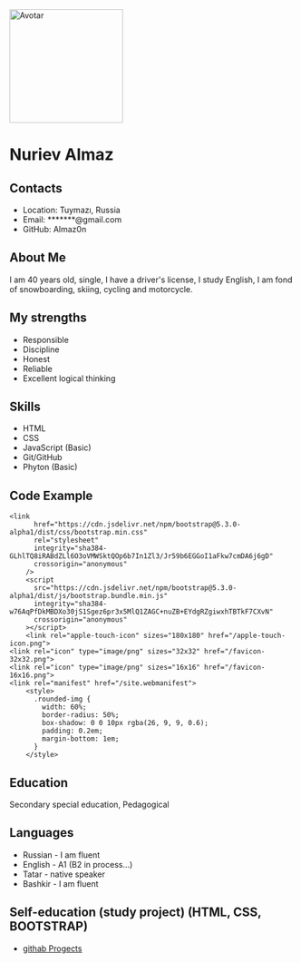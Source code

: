 
<img src="(https://github.com/Almaz0n/rsschool-cv/blob/rsschool-cv-html/cat.jpg)" alt="Avotar"  width="200" width="200">

# Nuriev Almaz

## Contacts
* Location: Tuymazı, Russia
* Email: *******@gmail.com
* GitHub: Almaz0n

## About Me
I am 40 years old, single, I have a driver's license, I study English, I am fond of snowboarding, skiing, cycling and motorcycle.
 
## My strengths
* Responsible
* Discipline
* Honest
* Reliable
* Excellent logical thinking

## Skills
* HTML
* CSS
* JavaScript (Basic)
* Git/GitHub
* Phyton (Basic)

## Code Example
```
<link
      href="https://cdn.jsdelivr.net/npm/bootstrap@5.3.0-alpha1/dist/css/bootstrap.min.css"
      rel="stylesheet"
      integrity="sha384-GLhlTQ8iRABdZLl6O3oVMWSktQOp6b7In1Zl3/Jr59b6EGGoI1aFkw7cmDA6j6gD"
      crossorigin="anonymous"
    />
    <script
      src="https://cdn.jsdelivr.net/npm/bootstrap@5.3.0-alpha1/dist/js/bootstrap.bundle.min.js"
      integrity="sha384-w76AqPfDkMBDXo30jS1Sgez6pr3x5MlQ1ZAGC+nuZB+EYdgRZgiwxhTBTkF7CXvN"
      crossorigin="anonymous"
    ></script>
    <link rel="apple-touch-icon" sizes="180x180" href="/apple-touch-icon.png">
<link rel="icon" type="image/png" sizes="32x32" href="/favicon-32x32.png">
<link rel="icon" type="image/png" sizes="16x16" href="/favicon-16x16.png">
<link rel="manifest" href="/site.webmanifest">
    <style>
      .rounded-img {
        width: 60%;
        border-radius: 50%;
        box-shadow: 0 0 10px rgba(26, 9, 9, 0.6);
        padding: 0.2em;
        margin-bottom: 1em;
      }
    </style>
```
    
## Education
Secondary special education, Pedagogical
    
## Languages
* Russian - I am fluent
* English - A1 (B2 in process…) 
* Tatar - native speaker
* Bashkir - I am fluent

## Self-education (study project) (HTML, CSS, BOOTSTRAP)
+ [githab Progects](https://github.com/Almaz0n/store1.github.io "Описание")
